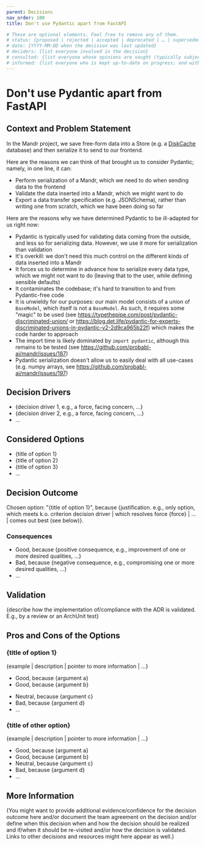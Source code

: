 ```yaml
---
parent: Decisions
nav_order: 100
title: Don't use Pydantic apart from FastAPI

# These are optional elements. Feel free to remove any of them.
# status: {proposed | rejected | accepted | deprecated | … | superseded by [ADR-0005](0005-example.md)}
# date: {YYYY-MM-DD when the decision was last updated}
# deciders: {list everyone involved in the decision}
# consulted: {list everyone whose opinions are sought (typically subject-matter experts); and with whom there is a two-way communication}
# informed: {list everyone who is kept up-to-date on progress; and with whom there is a one-way communication}
---
```

<!-- we need to disable MD025, because we use the different heading "ADR Template" in the homepage (see above) than it is foreseen in the template -->
<!-- markdownlint-disable-next-line MD025 -->
# Don't use Pydantic apart from FastAPI

## Context and Problem Statement

In the Mandr project, we save free-form data into a Store (e.g. a [DiskCache](https://grantjenks.com/docs/diskcache/) database) and then serialize it to send to our frontend.

Here are the reasons we can think of that brought us to consider Pydantic; namely, in one line, it can:
- Perform serialization of a Mandr, which we need to do when sending data to the frontend
- Validate the data inserted into a Mandr, which we might want to do
- Export a data transfer specification (e.g. JSONSchema), rather than writing one from scratch, which we have been doing so far

Here are the reasons why we have determined Pydantic to be ill-adapted for us right now:
- Pydantic is typically used for validating data coming from the outside, and less so for serializing data. However, we use it more for serialization than validation
- It's overkill: we don't need this much control on the different kinds of data inserted into a Mandr
- It forces us to determine in advance how to serialize every data type, which we might not want to do (leaving that to the user, while defining sensible defaults)
- It contaminates the codebase; it's hard to transition to and from Pydantic-free code
- It is unwieldy for our purposes: our main model consists of a union of `BaseModel`, which itself is not a `BaseModel`. As such, it requires some "magic" to be used (see <https://typethepipe.com/post/pydantic-discriminated-union/> or <https://blog.det.life/pydantic-for-experts-discriminated-unions-in-pydantic-v2-2d9ca965b22f>) which makes the code harder to approach
- The import time is likely dominated by `import pydantic`, although this remains to be tested (see <https://github.com/probabl-ai/mandr/issues/187>)
- Pydantic serialization doesn't allow us to easily deal with all use-cases (e.g. numpy arrays, see <https://github.com/probabl-ai/mandr/issues/197>)

<!-- {Describe the context and problem statement, e.g., in free form using two to three sentences or in the form of an illustrative story.
 You may want to articulate the problem in form of a question and add links to collaboration boards or issue management systems.} -->

<!-- This is an optional element. Feel free to remove. -->
## Decision Drivers

* {decision driver 1, e.g., a force, facing concern, …}
* {decision driver 2, e.g., a force, facing concern, …}
* … <!-- numbers of drivers can vary -->

## Considered Options

* {title of option 1}
* {title of option 2}
* {title of option 3}
* … <!-- numbers of options can vary -->

## Decision Outcome

Chosen option: "{title of option 1}", because
{justification. e.g., only option, which meets k.o. criterion decision driver | which resolves force {force} | … | comes out best (see below)}.

<!-- This is an optional element. Feel free to remove. -->
### Consequences

* Good, because {positive consequence, e.g., improvement of one or more desired qualities, …}
* Bad, because {negative consequence, e.g., compromising one or more desired qualities, …}
* … <!-- numbers of consequences can vary -->

<!-- This is an optional element. Feel free to remove. -->
## Validation

{describe how the implementation of/compliance with the ADR is validated. E.g., by a review or an ArchUnit test}

<!-- This is an optional element. Feel free to remove. -->
## Pros and Cons of the Options

### {title of option 1}

<!-- This is an optional element. Feel free to remove. -->
{example | description | pointer to more information | …}

* Good, because {argument a}
* Good, because {argument b}
<!-- use "neutral" if the given argument weights neither for good nor bad -->
* Neutral, because {argument c}
* Bad, because {argument d}
* … <!-- numbers of pros and cons can vary -->

### {title of other option}

{example | description | pointer to more information | …}

* Good, because {argument a}
* Good, because {argument b}
* Neutral, because {argument c}
* Bad, because {argument d}
* …

<!-- This is an optional element. Feel free to remove. -->
## More Information

{You might want to provide additional evidence/confidence for the decision outcome here and/or
 document the team agreement on the decision and/or
 define when this decision when and how the decision should be realized and if/when it should be re-visited and/or
 how the decision is validated.
 Links to other decisions and resources might here appear as well.}
